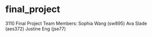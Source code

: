 # final_project
3110 Final Project
Team Members:
Sophia Wang (sw895)
Ava Slade (aes372)
Justine Eng (jse77)